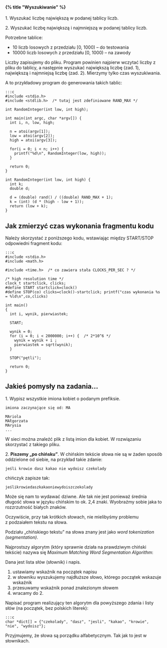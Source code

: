 #### {% title "Wyszukiwanie" %}

1\. Wyszukać liczbę największą w podanej tablicy liczb.

2\. Wyszukać liczbę największą i najmniejszą w podanej tablicy liczb.

Potrzebne tablice:

* 10 liczb losowych z przedziału [0, 1000)   – do testowania
* 10000 liczb losowych z przedziału [0, 1000) – na zawody

Liczby zapisujemy do pliku. Program powinien najpierw wczytać liczby
z pliku do tablicy, a następnie wyszukać największą liczbę
(zad. 1), największą i najmniejsą liczbę (zad. 2).
Mierzymy tylko czas wyszukiwania.

A to przykładowy program do generowania takich tablic:

    :::c
    #include <stdio.h>
    #include <stdlib.h>  /* tutaj jest zdefiniowane RAND_MAX */

    int RandomInteger(int low, int high);

    int main(int argc, char *argv[]) {
      int i, n, low, high;

      n = atoi(argv[1]);
      low = atoi(argv[2]);
      high = atoi(argv[3]);

      for(i = 0; i < n; i++) {
        printf("%d\n", RandomInteger(low, high));
      }

      return 0;
    }

    int RandomInteger(int low, int high) {
      int k;
      double d;

      d = (double) rand() / ((double) RAND_MAX + 1);
      k = (int) (d * (high - low + 1));
      return (low + k);
    }



## Jak zmierzyć czas wykonania fragmentu kodu

Należy skorzystać z poniższego kodu, wstawiając między
START/STOP odpowiedni fragment kodu:

    :::c
    #include <stdio.h>
    #include <math.h>

    #include <time.h>  /* co zawiera stała CLOCKS_PER_SEC ? */

    /* high resolution time */
    clock_t startclick, clicks;
    #define START startclick=clock()
    #define STOP(co) clicks=clock()-startclick; printf("czas wykonania %s = %ld\n",co,clicks)

    int main()
    {
      int i, wynik, pierwiastek;

      START;

      wynik = 0;
      for (i = 0; i < 2000000; i++) {  /* 2*10^6 */
        wynik = wynik + i ;
        pierwiastek = sqrt(wynik);
      }

      STOP("pętli");

      return 0;
    }


## Jakieś pomysły na zadania…

1\. Wypisz wszystkie imiona kobiet o podanym prefiksie.

    imiona zaczynające się od: MA

    MAriola
    MAłgorzata
    MArysia
    ...

W sieci można znaleźć plik z listą imion dla kobiet.
W rozwiązaniu skorzystać z takiego pliku.

2\. **Piszemy „po chińsku”**. W chińskim tekście słowa
nie są w żaden sposób oddzielone od siebie, na przykład
takie zdanie:

    jeśli krowie dasz kakao nie wydoisz czekolady

chińczyk zapisze tak:

    jeślikrowiedaszkakaoniewydoiszczekolady

Może się nam to wydawać dziwne. Ale tak nie jest
ponieważ średnia długość słowa w języku chińskim to ok. 2,4 znaki.
Wyobraźmy sobie jaka to rozzrzutność białych znaków.

Oczywiście, przy tak krótkich słowach, nie mielibyśmy
problemu z podzaiałem tekstu na słowa.

Podziału „chińskiego tekstu” na słowa znany jest jako
*word tokenization (segmentation)*.

Najprostszy algorytm (który sprawnie działa na prawdziwym
chiński tekście) nazywa się
*Maximum Matching Word Segmentation Algorithm*:

Dana jest lista słów (słownik) i napis.

1. ustawiamy wskaźnik na początek napisu
2. w słowniku wyszukujemy najdłuższe słowo,
   którego początek wskazuje wskaźnik
3. przesuwamy wskaźnik ponad znalezionym słowem
4. wracamy do 2.

Napisać program realizujący ten algorytm dla powyższego zdania i listy
słów (na początek, bez polskich literek):

    :::c
    char *dict[] = {"czekolady", "dasz", "jesli", "kakao", "krowie", "nie", "wydoisz"};

Przyjmujemy, że słowa są porządku alfabetycznym.
Tak jak to jest w słownikach.
